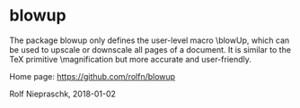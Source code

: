 # blowup
The package blowup only defines the user-level macro \blowUp, which can be
used to upscale or downscale all pages of a document. It is  similar to the
TeX primitive \magnification but more accurate and user-friendly.

Home page: https://github.com/rolfn/blowup

Rolf Niepraschk, 2018-01-02

